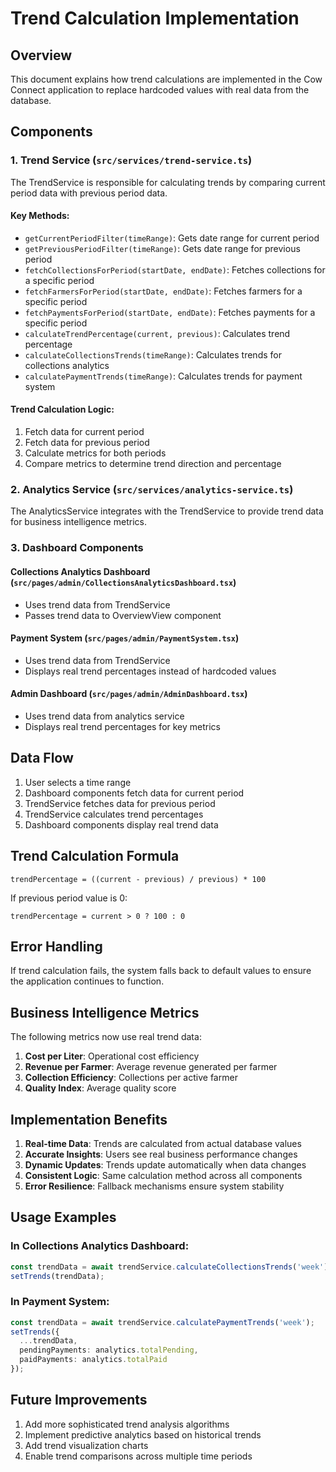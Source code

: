 # Trend Calculation Implementation

## Overview

This document explains how trend calculations are implemented in the Cow Connect application to replace hardcoded values with real data from the database.

## Components

### 1. Trend Service (`src/services/trend-service.ts`)

The TrendService is responsible for calculating trends by comparing current period data with previous period data.

#### Key Methods:

- `getCurrentPeriodFilter(timeRange)`: Gets date range for current period
- `getPreviousPeriodFilter(timeRange)`: Gets date range for previous period
- `fetchCollectionsForPeriod(startDate, endDate)`: Fetches collections for a specific period
- `fetchFarmersForPeriod(startDate, endDate)`: Fetches farmers for a specific period
- `fetchPaymentsForPeriod(startDate, endDate)`: Fetches payments for a specific period
- `calculateTrendPercentage(current, previous)`: Calculates trend percentage
- `calculateCollectionsTrends(timeRange)`: Calculates trends for collections analytics
- `calculatePaymentTrends(timeRange)`: Calculates trends for payment system

#### Trend Calculation Logic:

1. Fetch data for current period
2. Fetch data for previous period
3. Calculate metrics for both periods
4. Compare metrics to determine trend direction and percentage

### 2. Analytics Service (`src/services/analytics-service.ts`)

The AnalyticsService integrates with the TrendService to provide trend data for business intelligence metrics.

### 3. Dashboard Components

#### Collections Analytics Dashboard (`src/pages/admin/CollectionsAnalyticsDashboard.tsx`)

- Uses trend data from TrendService
- Passes trend data to OverviewView component

#### Payment System (`src/pages/admin/PaymentSystem.tsx`)

- Uses trend data from TrendService
- Displays real trend percentages instead of hardcoded values

#### Admin Dashboard (`src/pages/admin/AdminDashboard.tsx`)

- Uses trend data from analytics service
- Displays real trend percentages for key metrics

## Data Flow

1. User selects a time range
2. Dashboard components fetch data for current period
3. TrendService fetches data for previous period
4. TrendService calculates trend percentages
5. Dashboard components display real trend data

## Trend Calculation Formula

```
trendPercentage = ((current - previous) / previous) * 100
```

If previous period value is 0:
```
trendPercentage = current > 0 ? 100 : 0
```

## Error Handling

If trend calculation fails, the system falls back to default values to ensure the application continues to function.

## Business Intelligence Metrics

The following metrics now use real trend data:

1. **Cost per Liter**: Operational cost efficiency
2. **Revenue per Farmer**: Average revenue generated per farmer
3. **Collection Efficiency**: Collections per active farmer
4. **Quality Index**: Average quality score

## Implementation Benefits

1. **Real-time Data**: Trends are calculated from actual database values
2. **Accurate Insights**: Users see real business performance changes
3. **Dynamic Updates**: Trends update automatically when data changes
4. **Consistent Logic**: Same calculation method across all components
5. **Error Resilience**: Fallback mechanisms ensure system stability

## Usage Examples

### In Collections Analytics Dashboard:
```typescript
const trendData = await trendService.calculateCollectionsTrends('week');
setTrends(trendData);
```

### In Payment System:
```typescript
const trendData = await trendService.calculatePaymentTrends('week');
setTrends({
  ...trendData,
  pendingPayments: analytics.totalPending,
  paidPayments: analytics.totalPaid
});
```

## Future Improvements

1. Add more sophisticated trend analysis algorithms
2. Implement predictive analytics based on historical trends
3. Add trend visualization charts
4. Enable trend comparisons across multiple time periods